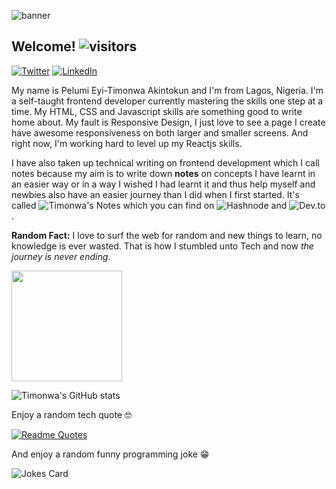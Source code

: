 ![banner](https://pbs.twimg.com/profile_banners/1328260377013067776/1609423239/600x200)
<!--<img height="32" width="32" src="https://cdn.jsdelivr.net/npm/simple-icons@v4/icons/github.svg" />
<img height="32" width="32" src="https://cdn.jsdelivr.net/npm/simple-icons@v4/icons/twitter.svg" />
<img height="32" width="32" src="https://cdn.jsdelivr.net/npm/simple-icons@v4/icons/hashnode.svg" />
<img height="32" width="32" src="https://cdn.jsdelivr.net/npm/simple-icons@v4/icons/instagram.svg" />-->

## Welcome!   ![visitors](https://visitor-badge.glitch.me/badge?page_id=timonwa.visitor-badge)

<a href="https://www.twitter.com/timonwa2"><img alt="Twitter" src="https://img.shields.io/badge/@Timonwa2%20-%231DA1F2.svg?&style=for-the-badge&logo=Twitter&logoColor=white"/></a>
<a href="https://www.linkedin.com/in/pelumi-akintokun"><img alt="LinkedIn" src="https://img.shields.io/badge/@timonwa2%20-%23E4405F.svg?&style=for-the-badge&logo=LinkedIn&logoColor=white"/></a>

My name is Pelumi Eyi-Timonwa Akintokun and I'm from Lagos, Nigeria.
I'm a self-taught frontend developer currently mastering the skills one step at a time.
My HTML, CSS and Javascript skills are something good to write home about. 
My fault is Responsive Design, I just love to see a page I create have awesome responsiveness on both larger and smaller screens.
 And right now, I'm working hard to level up my Reactjs skills.

I have also taken up technical writing on frontend development which I call notes because my aim is to write down **notes** on concepts
 I have learnt in an easier way or in a way I wished I had learnt it and thus help myself and newbies also have an easier journey than I did when I first started.
 It's called ![Timonwa's Notes](https://timonwa.hashnode.dev/) which you can find on ![Hashnode](https://timonwa.hashnode.dev/)
 and ![Dev.to](https://dev.to/timonwa).


**Random Fact:** I love to surf the web for random and new things to learn, no knowledge is ever wasted. That is how I stumbled unto Tech and now *the journey is never ending*.

<img height="177em" src="https://github-readme-stats.vercel.app/api/top-langs/?username=timonwa&title_color=ffffff&theme=vue-dark&show_icons=true&count_private=true&hide_border=true&layout=compact&langs" />

![Timonwa's GitHub stats](https://github-readme-stats.vercel.app/api?username=timonwa&show_icons=true&theme=radical)

Enjoy a random tech quote 🤓

[![Readme Quotes](https://quotes-github-readme.vercel.app/api?type=horizontal)](https://github.com/piyushsuthar/github-readme-quotes)

And enjoy a random funny programming joke 😁

![Jokes Card](https://readme-jokes.vercel.app/api)


